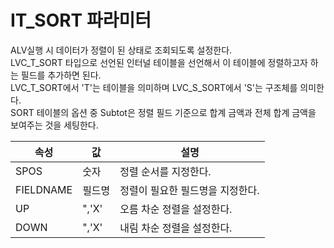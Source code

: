 # IT_SORT 파라미터
ALV실행 시 데이터가 정렬이 된 상태로 조회되도록 설정한다.<br>
LVC_T_SORT 타입으로 선언된 인터널 테이블을 선언해서 이 테이블에 정렬하고자 하는 필드를 추가하면 된다.<br>
LVC_T_SORT에서 'T'는 테이블을 의미하며 LVC_S_SORT에서 'S'는 구조체를 의미한다.<br>
SORT 테이블의 옵션 중 Subtot은 정렬 필드 기준으로 합계 금액과 전체 합계 금액을 보여주는 것을 세팅한다.

|속성|값|설명|
|------|---|---|
|SPOS|숫자|정렬 순서를 지정한다.|
|FIELDNAME|필드명|정렬이 필요한 필드명을 지정한다.|
|UP|",'X'|오름 차순 정렬을 설정한다.|
|DOWN|",'X'|내림 차순 정렬을 설정한다.|